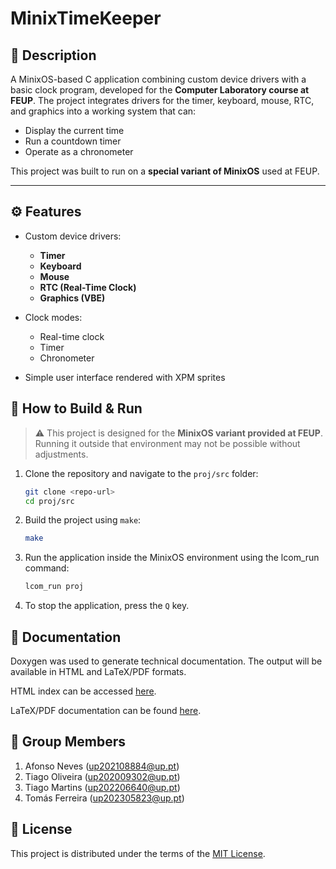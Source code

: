 # MinixTimeKeeper

## 📖 Description

A MinixOS-based C application combining custom device drivers with a basic clock program, developed for the **Computer Laboratory course at FEUP**. The project integrates drivers for the timer, keyboard, mouse, RTC, and graphics into a working system that can:

* Display the current time
* Run a countdown timer
* Operate as a chronometer

This project was built to run on a **special variant of MinixOS** used at FEUP.

---

## ⚙️ Features

* Custom device drivers:

  * **Timer**
  * **Keyboard**
  * **Mouse**
  * **RTC (Real-Time Clock)**
  * **Graphics (VBE)**
* Clock modes:

  * Real-time clock
  * Timer
  * Chronometer
* Simple user interface rendered with XPM sprites

## 🚀 How to Build & Run

> ⚠️ This project is designed for the **MinixOS variant provided at FEUP**. Running it outside that environment may not be possible without adjustments.

1. Clone the repository and navigate to the `proj/src` folder:

   ```bash
   git clone <repo-url>
   cd proj/src
   ```

2. Build the project using `make`:

   ```bash
   make
   ```

3. Run the application inside the MinixOS environment using the lcom_run command:

   ```bash
   lcom_run proj
   ```

4. To stop the application, press the `Q` key.

## 📘 Documentation

Doxygen was used to generate technical documentation. The output will be available in HTML and LaTeX/PDF formats.

HTML index can be accessed [here](proj/doc/html/index.html).

LaTeX/PDF documentation can be found [here](proj/doc/latex/refman.pdf).

## 👥 Group Members

1. Afonso Neves ([up202108884@up.pt](mailto:up202108884@up.pt))
2. Tiago Oliveira ([up202009302@up.pt](mailto:up202009302@up.pt))
3. Tiago Martins ([up202206640@up.pt](mailto:up202206640@up.pt))
4. Tomás Ferreira ([up202305823@up.pt](mailto:up202305823@up.pt))

## 📎 License

This project is distributed under the terms of the [MIT License](LICENSE).
